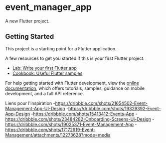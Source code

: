 # event_manager_app

A new Flutter project.

## Getting Started

This project is a starting point for a Flutter application.

A few resources to get you started if this is your first Flutter project:

- [Lab: Write your first Flutter app](https://docs.flutter.dev/get-started/codelab)
- [Cookbook: Useful Flutter samples](https://docs.flutter.dev/cookbook)

For help getting started with Flutter development, view the
[online documentation](https://docs.flutter.dev/), which offers tutorials,
samples, guidance on mobile development, and a full API reference.

Liens pour l'inspiration
-https://dribbble.com/shots/21654502-Event-Management-App-UI-Design
-https://dribbble.com/shots/19329392-Event-App-Design
-https://dribbble.com/shots/15413412-Events-App
-https://dribbble.com/shots/23484282-Onboarding-Screens-Ui-Design
-https://dribbble.com/shots/19025371-Event-Management-App
-https://dribbble.com/shots/17172919-Event-Management/attachments/12273628?mode=media
